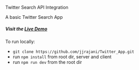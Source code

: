 Twitter Search API Integration

A basic Twitter Search App

##### **Visit the [Live Demo](https://humdrum-twitter-app.herokuapp.com/)**

To run locally:

* `git clone https://github.com/jjrajani/Twitter_App.git`
* run `npm install` from root dir, server and client
* run `npm run dev` from the root dir
